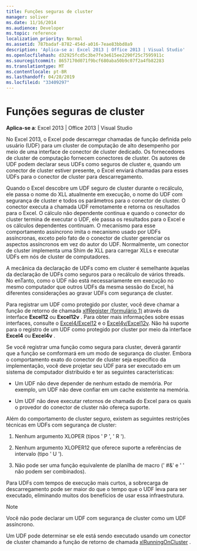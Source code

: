 ```yaml
---
title: Funções seguras de cluster
manager: soliver
ms.date: 11/16/2014
ms.audience: Developer
ms.topic: reference
localization_priority: Normal
ms.assetid: 787badaf-8782-454d-a016-7eae83bbd8a9
description: 'Aplica-se a: Excel 2013 | Office 2013 | Visual Studio'
ms.openlocfilehash: d32925fcd5c3be7fe3e615ee2290f25c7595911c
ms.sourcegitcommit: 8657170d071f9bcf680aba50b9c07f2a4fb82283
ms.translationtype: MT
ms.contentlocale: pt-BR
ms.lasthandoff: 04/28/2019
ms.locfileid: "33409297"
---
```

# <a name="cluster-safe-functions"></a>Funções seguras de cluster

**Aplica-se a**: Excel 2013 | Office 2013 | Visual Studio 
  
No Excel 2013, o Excel pode descarregar chamadas de função definida pelo usuário (UDF) para um cluster de computação de alto desempenho por meio de uma interface de conector de cluster dedicado. Os fornecedores de cluster de computação fornecem conectores de cluster. Os autores de UDF podem declarar seus UDFs como seguros de cluster e, quando um conector de cluster estiver presente, o Excel enviará chamadas para esses UDFs para o conector de cluster para descarregamento.
  
Quando o Excel descobre um UDF seguro de cluster durante o recálculo, ele passa o nome do XLL atualmente em execução, o nome do UDF com segurança de cluster e todos os parâmetros para o conector de cluster. O conector executa a chamada UDF remotamente e retorna os resultados para o Excel. O cálculo não dependente continua e quando o conector do cluster termina de executar o UDF, ele passa os resultados para o Excel e os cálculos dependentes continuam. O mecanismo para esse comportamento assíncrono imita o mecanismo usado por UDFs assíncronas, exceto pelo fato de o conector de cluster gerenciar os aspectos assíncronos em vez do autor do UDF. Normalmente, um conector de cluster implementa uma Shim de XLL para carregar XLLs e executar UDFs em nós de cluster de computadores.
  
A mecânica da declaração de UDFs como em cluster é semelhante àquelas da declaração de UDFs como seguros para o recálculo de vários threads. No enTanto, como o UDF não está necessariamente em execução no mesmo computador que outros UDFs da mesma sessão do Excel, há diferentes considerações ao gravar UDFs com segurança de cluster.
  
Para registrar um UDF como protegido por cluster, você deve chamar a função de retorno de chamada [xlfRegister (formulário 1)](xlfregister-form-1.md) através da interface **Excel12** ou **Excel12v** . Para obter mais informações sobre essas interfaces, consulte o [Excel4/Excel12](excel4-excel12.md) e o [Excel4v/Excel12v](excel4v-excel12v.md). Não há suporte para o registro de um UDF como protegido por cluster por meio da interface **Excel4** ou **Excel4v** . 
  
Se você registrar uma função como segura para cluster, deverá garantir que a função se comformará em um modo de segurança do cluster. Embora o comportamento exato do conector de cluster seja específico da implementação, você deve projetar seu UDF para ser executado em um sistema de computador distribuído e ter as seguintes características:
  
- Um UDF não deve depender de nenhum estado de memória. Por exemplo, um UDF não deve confiar em um cache existente na memória.
    
- Um UDF não deve executar retornos de chamada do Excel para os quais o provedor do conector de cluster não ofereça suporte.
    
Além do comportamento de cluster seguro, existem as seguintes restrições técnicas em UDFs com segurança de cluster:
  
1. Nenhum argumento XLOPER (tipos ' P ', ' R ').
    
2. Nenhum argumento XLOPER12 que oferece suporte a referências de intervalo (tipo ' U ').
    
3. Não pode ser uma função equivalente de planilha de macro (' #&amp;' e ' ' não podem ser combinados).
    
Para UDFs com tempos de execução mais curtos, a sobrecarga de descarregamento pode ser maior do que o tempo que o UDF leva para ser executado, eliminando muitos dos benefícios de usar essa infraestrutura.
  
> [!NOTE]
> Você não pode declarar um UDF com segurança de cluster como um UDF assíncrono. 
  
Um UDF pode determinar se ele está sendo executado usando um conector de cluster chamando a função de retorno de chamada [xlRunningOnCluster](xlrunningoncluster.md) . 
  


